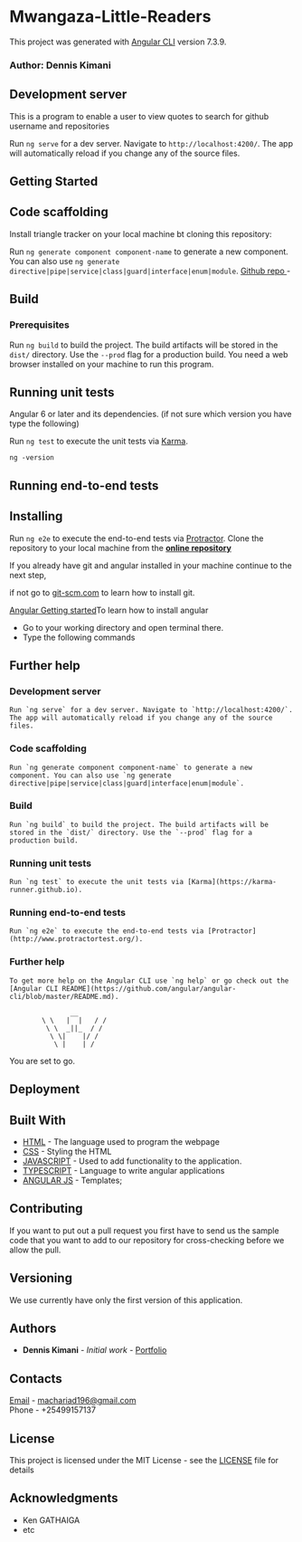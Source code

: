 # Mwangaza-Little-Readers

This project was generated with [Angular CLI](https://github.com/angular/angular-cli) version 7.3.9.
### Author: Dennis Kimani

## Development server
This is a program to enable a user to view quotes to search for github username and repositories

Run `ng serve` for a dev server. Navigate to `http://localhost:4200/`. The app will automatically reload if you change any of the source files.
## Getting Started

## Code scaffolding
Install triangle tracker on your local machine bt cloning this repository:

Run `ng generate component component-name` to generate a new component. You can also use `ng generate directive|pipe|service|class|guard|interface|enum|module`.
[Github repo ](https://github.com/dennis027/Github-Search.git) - 

## Build
### Prerequisites

Run `ng build` to build the project. The build artifacts will be stored in the `dist/` directory. Use the `--prod` flag for a production build.
You need a web browser installed on your machine to run this program.

## Running unit tests
Angular 6 or later and its dependencies.
(if not sure which version you have type the following)

Run `ng test` to execute the unit tests via [Karma](https://karma-runner.github.io).
```
ng -version
```

## Running end-to-end tests
## Installing

Run `ng e2e` to execute the end-to-end tests via [Protractor](http://www.protractortest.org/).
Clone the repository to your local machine from the **[online repository]()**

If you already have git and angular installed in your machine continue to the next step,

if not go to [git-scm.com](https://git-scm.com/book/en/v2/Getting-Started-Installing-Git) to learn how to install git.

[Angular Getting started](https://angular.io)To learn how to install angular

- Go to your working directory and open terminal there.
- Type the following commands

## Further help

### Development server
```
Run `ng serve` for a dev server. Navigate to `http://localhost:4200/`. The app will automatically reload if you change any of the source files.
```

### Code scaffolding
```
Run `ng generate component component-name` to generate a new component. You can also use `ng generate directive|pipe|service|class|guard|interface|enum|module`.
```
### Build
```
Run `ng build` to build the project. The build artifacts will be stored in the `dist/` directory. Use the `--prod` flag for a production build.
```
### Running unit tests
```
Run `ng test` to execute the unit tests via [Karma](https://karma-runner.github.io).
```
### Running end-to-end tests
```
Run `ng e2e` to execute the end-to-end tests via [Protractor](http://www.protractortest.org/).
```
### Further help
```
To get more help on the Angular CLI use `ng help` or go check out the [Angular CLI README](https://github.com/angular/angular-cli/blob/master/README.md).
```

```
               __
        \ \   |  |   / /
         \ \  _||_  / /
          \ \|    |/ /
           \ |    | /
```

You are set to go.




## Deployment



## Built With

- [HTML](https://developer.mozilla.org/en-US/docs/Web/HTML) - The language used to program the webpage
- [CSS](https://developer.mozilla.org/en-US/docs/Web/CSS) - Styling the HTML
- [JAVASCRIPT](https://developer.mozilla.org/en-US/docs/Web/JavaScript) - Used to add functionality to the application.
- [TYPESCRIPT](https://www.typescriptlang.org/) - Language to write  angular applications
- [ANGULAR JS](https://angular.io) - Templates;

## Contributing

If you want to put out a pull request you first have to send us the sample code that you want to add to our repository for cross-checking before we allow the pull.

## Versioning

We use currently have only the first version of this application.

## Authors

- **Dennis Kimani** - _Initial work_ - [Portfolio]()

## Contacts

[Email](https://mail.google.com) - machariad196@gmail.com <br>
Phone - +25499157137

## License

This project is licensed under the MIT License - see the [LICENSE](LICENSE) file for details

## Acknowledgments

- Ken GATHAIGA
- etc